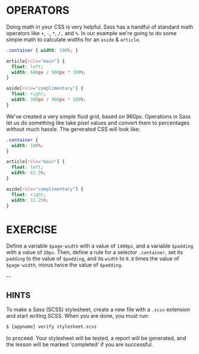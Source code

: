 # OPERATORS

Doing math in your CSS is very helpful. Sass has a handful of standard math operators like `+`, `-`, `*`, `/,` and `%`. In our example we're going to do some simple math to calculate widths for an `aside` & `article`.

```scss
.container { width: 100%; }

article[role="main"] {
  float: left;
  width: 600px / 960px * 100%;
}

aside[role="complimentary"] {
  float: right;
  width: 300px / 960px * 100%;
}
```

We've created a very simple fluid grid, based on 960px. Operations in Sass let us do something like take pixel values and convert them to percentages without much hassle. The generated CSS will look like:

```css
.container {
  width: 100%;
}

article[role="main"] {
  float: left;
  width: 62.5%;
}

aside[role="complimentary"] {
  float: right;
  width: 31.25%;
}
```

# EXERCISE

Define a variable `$page-width` with a value of `1400px`, and a variable `$padding` with a value of `20px`. Then, define a rule for a selector `.container`, set its `padding` to the value of `$padding`, and its `width` to `0.8` times the value of `$page-width`, minus twice the value of `$padding`.

--
## HINTS

To make a Sass (SCSS) stylesheet, create a new file with a `.scss` extension and start writing SCSS. When you are done, you must run:

```sh
$ {appname} verify stylesheet.scss
```

to proceed. Your stylesheet will be tested, a report will be generated, and the lesson will be marked 'completed' if you are successful.
